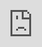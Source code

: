 # FinalBlog
<iframe width="360" height="202" style="position:absolute;top:0;left:0;width:100%;height:100%;" frameBorder="0" src="https://imgflip.com/embed/4fjc5o"></iframe><p><a href="https://imgflip.com/gif/4fjc5o">via Imgflip</a></p>
